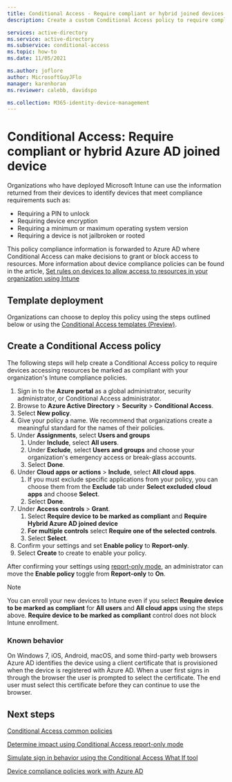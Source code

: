 ```yaml
---
title: Conditional Access - Require compliant or hybrid joined devices - Azure Active Directory
description: Create a custom Conditional Access policy to require compliant or hybrid joined devices

services: active-directory
ms.service: active-directory
ms.subservice: conditional-access
ms.topic: how-to
ms.date: 11/05/2021

ms.author: joflore
author: MicrosoftGuyJFlo
manager: karenhoran
ms.reviewer: calebb, davidspo

ms.collection: M365-identity-device-management
---
```

# Conditional Access: Require compliant or hybrid Azure AD joined device

Organizations who have deployed Microsoft Intune can use the information returned from their devices to identify devices that meet compliance requirements such as:

* Requiring a PIN to unlock
* Requiring device encryption
* Requiring a minimum or maximum operating system version
* Requiring a device is not jailbroken or rooted

This policy compliance information is forwarded to Azure AD where Conditional Access can make decisions to grant or block access to resources. More information about device compliance policies can be found in the article, [Set rules on devices to allow access to resources in your organization using Intune](/intune/protect/device-compliance-get-started)

## Template deployment

Organizations can choose to deploy this policy using the steps outlined below or using the [Conditional Access templates (Preview)](concept-conditional-access-policy-common.md#conditional-access-templates-preview). 

## Create a Conditional Access policy

The following steps will help create a Conditional Access policy to require devices accessing resources be marked as compliant with your organization's Intune compliance policies.

1. Sign in to the **Azure portal** as a global administrator, security administrator, or Conditional Access administrator.
1. Browse to **Azure Active Directory** > **Security** > **Conditional Access**.
1. Select **New policy**.
1. Give your policy a name. We recommend that organizations create a meaningful standard for the names of their policies.
1. Under **Assignments**, select **Users and groups**
   1. Under **Include**, select **All users**.
   1. Under **Exclude**, select **Users and groups** and choose your organization's emergency access or break-glass accounts. 
   1. Select **Done**.
1. Under **Cloud apps or actions** > **Include**, select **All cloud apps**.
   1. If you must exclude specific applications from your policy, you can choose them from the **Exclude** tab under **Select excluded cloud apps** and choose **Select**.
   1. Select **Done**.
1. Under **Access controls** > **Grant**.
   1. Select **Require device to be marked as compliant** and **Require Hybrid Azure AD joined device**
   1. **For multiple controls** select **Require one of the selected controls**.
   1. Select **Select**.
1. Confirm your settings and set **Enable policy** to **Report-only**.
1. Select **Create** to create to enable your policy.

After confirming your settings using [report-only mode](howto-conditional-access-insights-reporting.md), an administrator can move the **Enable policy** toggle from **Report-only** to **On**.

> [!NOTE]
> You can enroll your new devices to Intune even if you select **Require device to be marked as compliant** for **All users** and **All cloud apps** using the steps above. **Require device to be marked as compliant** control does not block Intune enrollment. 

### Known behavior

On Windows 7, iOS, Android, macOS, and some third-party web browsers Azure AD identifies the device using a client certificate that is provisioned when the device is registered with Azure AD. When a user first signs in through the browser the user is prompted to select the certificate. The end user must select this certificate before they can continue to use the browser.

## Next steps

[Conditional Access common policies](concept-conditional-access-policy-common.md)

[Determine impact using Conditional Access report-only mode](howto-conditional-access-insights-reporting.md)

[Simulate sign in behavior using the Conditional Access What If tool](troubleshoot-conditional-access-what-if.md)

[Device compliance policies work with Azure AD](/intune/device-compliance-get-started#device-compliance-policies-work-with-azure-ad)
